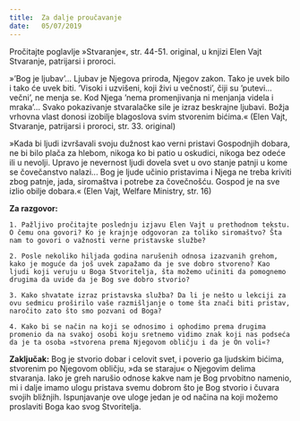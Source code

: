 ```yaml
---
title:  Za dalje proučavanje
date:   05/07/2019
---
```


Pročitajte poglavlje »Stvaranje«, str. 44-51. original, u knjizi Elen Vajt Stvaranje, patrijarsi i proroci.

»’Bog je ljubav’... Ljubav je Njegova priroda, Njegov zakon. Tako je uvek bilo i tako će uvek biti. ’Visoki i uzvišeni, koji živi u večnosti’, čiji su ’putevi... večni’, ne menja se. Kod Njega ’nema promenjivanja ni menjanja videla i mraka’... Svako pokazivanje stvaralačke sile je izraz beskrajne ljubavi. Božja vrhovna vlast donosi izobilje blagoslova svim stvorenim bićima.« (Elen Vajt, Stvaranje, patrijarsi i proroci, str. 33. original)

»Kada bi ljudi izvršavali svoju dužnost kao verni pristavi Gospodnjih dobara, ne bi bilo plača za hlebom, nikoga ko bi patio u oskudici, nikoga bez odeće ili u nevolji. Upravo je nevernost ljudi dovela svet u ovo stanje patnji u kome se čovečanstvo nalazi... Bog je ljude učinio pristavima i Njega ne treba kriviti zbog patnje, jada, siromaštva i potrebe za čovečnošću. Gospod je na sve izlio obilje dobara.« (Elen Vajt, Welfare Ministry, str. 16)

**Za razgovor:**

`1. Pažljivo pročitajte poslednju izjavu Elen Vajt u prethodnom tekstu. O čemu ona govori? Ko je krajnje odgovoran za toliko siromaštvo? Šta nam to govori o važnosti verne pristavske službe? `

`2. Posle nekoliko hiljada godina narušenih odnosa izazvanih grehom, kako je moguće da još uvek zapažamo da je sve dobro stvoreno? Kao ljudi koji veruju u Boga Stvoritelja, šta možemo učiniti da pomognemo drugima da uvide da je Bog sve dobro stvorio?`

`3. Kako shvatate izraz pristavska služba? Da li je nešto u lekciji za ovu sedmicu proširilo vaše razmišljanje o tome šta znači biti pristav, naročito zato što smo pozvani od Boga?`

`4. Kako bi se način na koji se odnosimo i ophodimo prema drugima promenio da na svakoj osobi koju sretnemo vidimo znak koji nas podseća da je ta osoba »stvorena prema Njegovom obličju i da je On voli«?`

**Zaključak:** Bog je stvorio dobar i celovit svet, i poverio ga ljudskim bićima, stvorenim po Njegovom obličju, »da se staraju« o Njegovim delima stvaranja. Iako je greh narušio odnose kakve nam je Bog prvobitno namenio, mi i dalje imamo ulogu pristava svemu dobrom što je Bog stvorio i čuvara svojih bližnjih. Ispunjavanje ove uloge jedan je od načina na koji možemo proslaviti Boga kao svog Stvoritelja.  
